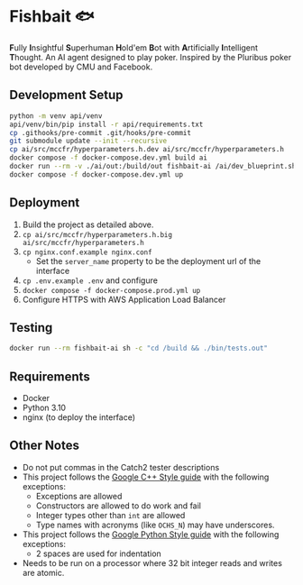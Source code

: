 # Fishbait 🐟
**F**ully **I**nsightful **S**uperhuman **H**old'em **B**ot with
**A**rtificially **I**ntelligent **T**hought. An AI agent designed to play
poker. Inspired by the Pluribus poker bot developed by CMU and Facebook.

## Development Setup
```sh
python -m venv api/venv
api/venv/bin/pip install -r api/requirements.txt
cp .githooks/pre-commit .git/hooks/pre-commit
git submodule update --init --recursive
cp ai/src/mccfr/hyperparameters.h.dev ai/src/mccfr/hyperparameters.h
docker compose -f docker-compose.dev.yml build ai
docker run --rm -v ./ai/out:/build/out fishbait-ai /ai/dev_blueprint.sh
docker compose -f docker-compose.dev.yml up
```

## Deployment
1. Build the project as detailed above.
2. `cp ai/src/mccfr/hyperparameters.h.big ai/src/mccfr/hyperparameters.h`
3. `cp nginx.conf.example nginx.conf`
    * Set the `server_name` property to be the deployment url of the interface
4. `cp .env.example .env` and configure
5. `docker compose -f docker-compose.prod.yml up`
6. Configure HTTPS with AWS Application Load Balancer

## Testing
```sh
docker run --rm fishbait-ai sh -c "cd /build && ./bin/tests.out"
```

## Requirements
- Docker
- Python 3.10
- nginx (to deploy the interface)

## Other Notes
* Do not put commas in the Catch2 tester descriptions
* This project follows the [Google C++ Style guide](https://google.github.io/styleguide/cppguide.html)
  with the following exceptions:
  * Exceptions are allowed
  * Constructors are allowed to do work and fail
  * Integer types other than `int` are allowed
  * Type names with acronyms (like `OCHS_N`) may have underscores.
* This project follows the [Google Python Style guide](https://google.github.io/styleguide/pyguide.html)
  with the following exceptions:
  * 2 spaces are used for indentation
* Needs to be run on a processor where 32 bit integer reads and writes are
  atomic.
